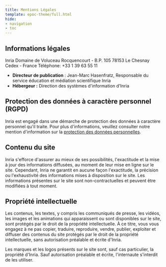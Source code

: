 ```yaml
---
title: Mentions Légales
template: epoc-theme/full.html
hide:
- navigation
- toc
---
```


## Informations légales

Inria Domaine de Voluceau Rocquencourt - B.P. 105 78153 Le Chesnay Cedex - France Téléphone: +33 1 39 63 55 11

*   **Directeur de publication** : Jean-Marc Hasenfratz, Responsable du service éducation et médiation scientifique Inria
*   **Hébergeur :** Direction des systèmes d'information d'Inria

## Protection des données à caractère personnel (RGPD)


Inria est engagé dans une démarche de protection des données à caractère personnel qu'il traite. Pour plus d'informations, veuillez consulter notre mention d'information sur la [protection des données personnelles](/node/106 "Données personnelles").

## Contenu du site


Inria s'efforce d'assurer au mieux de ses possibilités, l'exactitude et la mise à jour des informations diffusées, au moment de leur mise en ligne sur le site. Cependant, Inria ne garantit en aucune façon l'exactitude, la précision ou l'exhaustivité des informations mises à disposition sur le site. Les informations présentes sur le site sont non-contractuelles et peuvent être modifiées à tout moment.

Propriété intellectuelle
------------------------

Les contenus, les textes, y compris les communiqués de presse, les vidéos, les images et les animations qui apparaissent ou sont disponibles sur le site, sont protégés par le droit de la propriété intellectuelle. À ce titre, vous vous engagez à ne pas copier, traduire, reproduire, vendre, publier, exploiter et diffuser des contenus du site protégés par le droit de la propriété intellectuelle, sans autorisation préalable et écrite d'Inria.

Les marques et les logos présents sur le site sont, sauf cas particulier, la propriété d'Inria. Sauf autorisation préalable et écrite, l'internaute s'interdit de les utiliser.